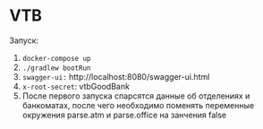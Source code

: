 # VTB

Запуск: 
1. ``docker-compose up``
2. ``./gradlew bootRun``
3. ``swagger-ui:`` http://localhost:8080/swagger-ui.html
4. ``x-root-secret``: vtbGoodBank
5.  После первого запуска спарсятся данные об отделениях и банкоматах, после чего необходимо поменять переменные окружения parse.atm и parse.office на занчения false